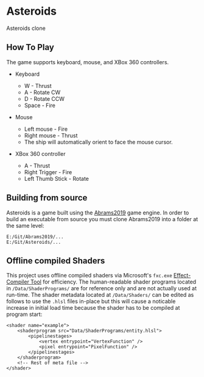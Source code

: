 # Asteroids
Asteroids clone

## How To Play

The game supports keyboard, mouse, and XBox 360 controllers.

- Keyboard
  - W - Thrust
  - A - Rotate CW
  - D - Rotate CCW
  - Space - Fire

- Mouse
  - Left mouse - Fire
  - Right mouse - Thrust
  - The ship will automatically orient to face the mouse cursor.

- XBox 360 controller
  - A - Thrust
  - Right Trigger - Fire
  - Left Thumb Stick - Rotate

## Building from source

Asteroids is a game built using the [Abrams2019](https://github.com/cugone/Abrams2019.git) game engine. In order to build an executable from source you must clone Abrams2019 into a folder at the same level:

```
E:/Git/Abrams2019/...
E:/Git/Asteroids/...
```

## Offline compiled Shaders

This project uses offline compiled shaders via Microsoft's `fxc.exe` [Effect-Compiler Tool](https://docs.microsoft.com/en-us/windows/win32/direct3dtools/fxc) for efficiency. The human-readable shader programs located in `/Data/ShaderPrograms/` are for reference only and are not actually used at run-time. The shader metadata located at `/Data/Shaders/` can be edited as follows to use the `.hlsl` files in-place but this will cause a noticable increase in initial load time because the shader has to be compiled at program start:

```
<shader name="example">
    <shaderprogram src="Data/ShaderPrograms/entity.hlsl">
        <pipelinestages>
            <vertex entrypoint="VertexFunction" />
            <pixel entrypoint="PixelFunction" />
        </pipelinestages>
    </shaderprogram>
    <!-- Rest of meta file -->
</shader>
```
